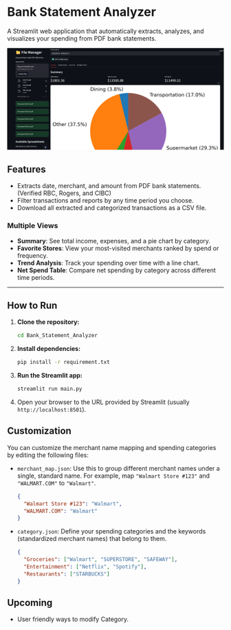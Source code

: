 # Bank Statement Analyzer

A Streamlit web application that automatically extracts, analyzes, and visualizes your spending from PDF bank statements.

![screenshot](demo/homepage.png) 

## Features
- Extracts date, merchant, and amount from PDF bank statements. (Verified RBC, Rogers, and CIBC)
- Filter transactions and reports by any time period you choose.
- Download all extracted and categorized transactions as a CSV file.
### Multiple Views
- **Summary**: See total income, expenses, and a pie chart by category.
- **Favorite Stores**: View your most-visited merchants ranked by spend or frequency.
- **Trend Analysis**: Track your spending over time with a line chart.
- **Net Spend Table**: Compare net spending by category across different time periods.

---
## How to Run

1.  **Clone the repository:**
    ```bash
    cd Bank_Statement_Analyzer 
    ```

2.  **Install dependencies:**
    ```bash
    pip install -r requirement.txt
    ```

3.  **Run the Streamlit app:**
    ```bash
    streamlit run main.py
    ```

4.  Open your browser to the URL provided by Streamlit (usually `http://localhost:8501`).

## Customization

You can customize the merchant name mapping and spending categories by editing the following files:

-   `merchant_map.json`: Use this to group different merchant names under a single, standard name. For example, map `"Walmart Store #123"` and `"WALMART.COM"` to `"Walmart"`.
    ```json
    {
      "Walmart Store #123": "Walmart",
      "WALMART.COM": "Walmart"
    }
    ```

-   `category.json`: Define your spending categories and the keywords (standardized merchant names) that belong to them.
    ```json
    {
      "Groceries": ["Walmart", "SUPERSTORE", "SAFEWAY"],
      "Entertainment": ["Netflix", "Spotify"],
      "Restaurants": ["STARBUCKS"]
    }
    ``` 


## Upcoming
- User friendly ways to modify Category.
